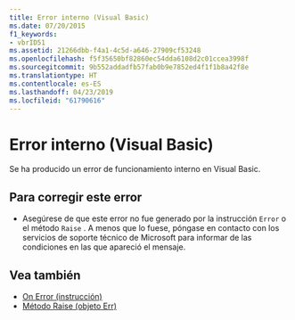 ```yaml
---
title: Error interno (Visual Basic)
ms.date: 07/20/2015
f1_keywords:
- vbrID51
ms.assetid: 21266dbb-f4a1-4c5d-a646-27909cf53248
ms.openlocfilehash: f5f35650bf82860ec54dda6108d2c01ccea3998f
ms.sourcegitcommit: 9b552addadfb57fab0b9e7852ed4f1f1b8a42f8e
ms.translationtype: HT
ms.contentlocale: es-ES
ms.lasthandoff: 04/23/2019
ms.locfileid: "61790616"
---
```

# <a name="internal-error-visual-basic"></a>Error interno (Visual Basic)
Se ha producido un error de funcionamiento interno en Visual Basic.  
  
## <a name="to-correct-this-error"></a>Para corregir este error  
  
- Asegúrese de que este error no fue generado por la instrucción `Error` o el método `Raise` . A menos que lo fuese, póngase en contacto con los servicios de soporte técnico de Microsoft para informar de las condiciones en las que apareció el mensaje.  
  
## <a name="see-also"></a>Vea también

- [On Error (instrucción)](../../visual-basic/language-reference/statements/on-error-statement.md)
- [Método Raise (objeto Err)](xref:Microsoft.VisualBasic.ErrObject.Raise%2A)
